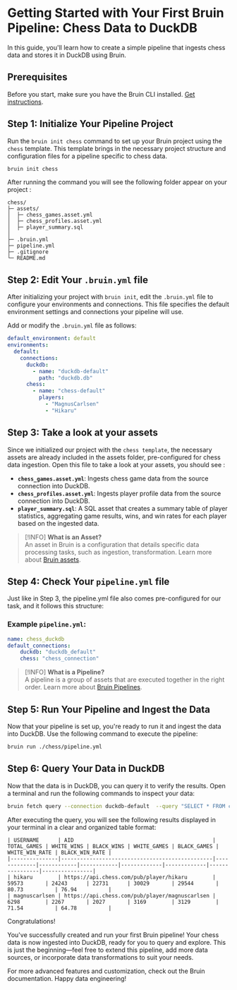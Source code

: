 # Getting Started with Your First Bruin Pipeline: Chess Data to DuckDB

In this guide, you'll learn how to create a simple pipeline that ingests chess data and stores it in DuckDB using Bruin.

## Prerequisites
Before you start, make sure you have the Bruin CLI installed. [Get instructions](./introduction/installation.md).



## Step 1: Initialize Your Pipeline Project

Run the `bruin init chess` command to set up your Bruin project using the `chess` template.
This template brings in the necessary project structure and configuration files for a pipeline specific to chess data.

```bash 
bruin init chess
```
After running the command you will see the following folder appear on your project :

```plaintext
chess/
├─ assets/
│  ├─ chess_games.asset.yml
│  ├─ chess_profiles.asset.yml
│  ├─ player_summary.sql
│
├─ .bruin.yml
├─ pipeline.yml  
├─ .gitignore
└─ README.md
```

## Step 2: Edit Your `.bruin.yml` file
After initializing your project with `bruin init`, edit the `.bruin.yml` file to configure your environments and connections. This file specifies the default environment settings and connections your pipeline will use.

Add or modify the `.bruin.yml` file as follows:

```yaml
default_environment: default
environments:
  default:
    connections:
      duckdb:
        - name: "duckdb-default"
          path: "duckdb.db"
      chess:
        - name: "chess-default"
          players:
            - "MagnusCarlsen"
            - "Hikaru"

```
## Step 3: Take a look at your assets
Since we initialized our project with the `chess template`, the necessary assets are already included in the assets folder,
pre-configured for chess data ingestion. Open this file to take a look at your assets, you should see :

- **`chess_games.asset.yml`**: Ingests chess game data from the source connection into DuckDB.
- **`chess_profiles.asset.yml`**: Ingests player profile data from the source connection into DuckDB.
- **`player_summary.sql`**: A SQL asset that creates a summary table of player statistics, aggregating game results, wins, and win rates for each player based on the ingested data.
> [!INFO]
> **What is an Asset?**  
> An asset in Bruin is a configuration that details specific data processing tasks, such as ingestion, transformation. Learn more about [Bruin assets](../assets/definition-schema.md).

## Step 4: Check Your `pipeline.yml` file
Just like in Step 3, the pipeline.yml file also comes pre-configured for our task, and it follows this structure:
### Example `pipeline.yml`:
```yaml
name: chess_duckdb
default_connections:
    duckdb: "duckdb_default"  
    chess: "chess_connection"
```
> [!INFO]
> **What is a Pipeline?**  
>A pipeline is a group of assets that are executed together in the right order.  Learn more about [Bruin Pipelines](concepts.md#pipeline).
## Step 5: Run Your Pipeline and Ingest the Data
Now that your pipeline is set up, you're ready to run it and ingest the data into DuckDB. Use the following command to execute the pipeline:

```bash
bruin run ./chess/pipeline.yml
```

## Step 6: Query Your Data in DuckDB
Now that the data is in DuckDB, you can query it to verify the results. Open a terminal and run the following commands to inspect your data:


```bash
bruin fetch query --connection duckdb-default  --query "SELECT * FROM chess_playground.player_summary LIMIT 10;"
```
After executing the query, you will see the following results displayed in your terminal in a clear and organized table format:
```plaintext
| USERNAME      | AID                                            | TOTAL_GAMES | WHITE_WINS | BLACK_WINS | WHITE_GAMES | BLACK_GAMES | WHITE_WIN_RATE | BLACK_WIN_RATE |
|---------------|------------------------------------------------|-------------|------------|------------|-------------|-------------|----------------|----------------|
| hikaru        | https://api.chess.com/pub/player/hikaru        | 59573       | 24243      | 22731      | 30029       | 29544       | 80.73          | 76.94          |
| magnuscarlsen | https://api.chess.com/pub/player/magnuscarlsen | 6298        | 2267       | 2027       | 3169        | 3129        | 71.54          | 64.78          |

```
Congratulations!

You've successfully created and run your first Bruin pipeline! Your chess data is now ingested into DuckDB, ready for you to query and explore. This is just the beginning—feel free to extend this pipeline, add more data sources, or incorporate data transformations to suit your needs.

For more advanced features and customization, check out the Bruin documentation. Happy data engineering!
